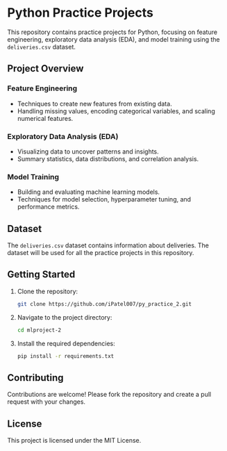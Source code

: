 # Python Practice Projects

This repository contains practice projects for Python, focusing on feature engineering, exploratory data analysis (EDA), and model training using the `deliveries.csv` dataset.

## Project Overview

### Feature Engineering
- Techniques to create new features from existing data.
- Handling missing values, encoding categorical variables, and scaling numerical features.

### Exploratory Data Analysis (EDA)
- Visualizing data to uncover patterns and insights.
- Summary statistics, data distributions, and correlation analysis.

### Model Training
- Building and evaluating machine learning models.
- Techniques for model selection, hyperparameter tuning, and performance metrics.

## Dataset

The `deliveries.csv` dataset contains information about deliveries. The dataset will be used for all the practice projects in this repository.

## Getting Started

1. Clone the repository:
    ```bash
    git clone https://github.com/iPatel007/py_practice_2.git
    ```
2. Navigate to the project directory:
    ```bash
    cd mlproject-2
    ```
3. Install the required dependencies:
    ```bash
    pip install -r requirements.txt
    ```

## Contributing

Contributions are welcome! Please fork the repository and create a pull request with your changes.

## License

This project is licensed under the MIT License.

